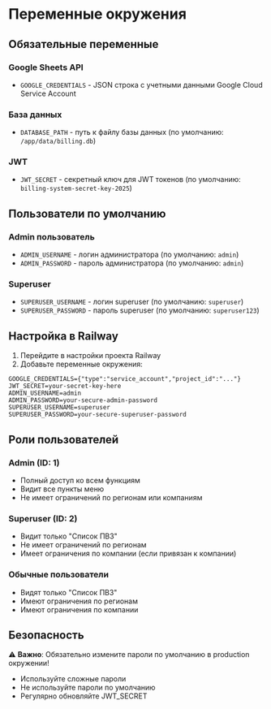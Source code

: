 # Переменные окружения

## Обязательные переменные

### Google Sheets API
- `GOOGLE_CREDENTIALS` - JSON строка с учетными данными Google Cloud Service Account

### База данных
- `DATABASE_PATH` - путь к файлу базы данных (по умолчанию: `/app/data/billing.db`)

### JWT
- `JWT_SECRET` - секретный ключ для JWT токенов (по умолчанию: `billing-system-secret-key-2025`)

## Пользователи по умолчанию

### Admin пользователь
- `ADMIN_USERNAME` - логин администратора (по умолчанию: `admin`)
- `ADMIN_PASSWORD` - пароль администратора (по умолчанию: `admin`)

### Superuser
- `SUPERUSER_USERNAME` - логин superuser (по умолчанию: `superuser`)
- `SUPERUSER_PASSWORD` - пароль superuser (по умолчанию: `superuser123`)

## Настройка в Railway

1. Перейдите в настройки проекта Railway
2. Добавьте переменные окружения:

```
GOOGLE_CREDENTIALS={"type":"service_account","project_id":"..."}
JWT_SECRET=your-secret-key-here
ADMIN_USERNAME=admin
ADMIN_PASSWORD=your-secure-admin-password
SUPERUSER_USERNAME=superuser
SUPERUSER_PASSWORD=your-secure-superuser-password
```

## Роли пользователей

### Admin (ID: 1)
- Полный доступ ко всем функциям
- Видит все пункты меню
- Не имеет ограничений по регионам или компаниям

### Superuser (ID: 2)
- Видит только "Список ПВЗ"
- Не имеет ограничений по регионам
- Имеет ограничения по компании (если привязан к компании)

### Обычные пользователи
- Видят только "Список ПВЗ"
- Имеют ограничения по регионам
- Имеют ограничения по компании

## Безопасность

⚠️ **Важно**: Обязательно измените пароли по умолчанию в production окружении!

- Используйте сложные пароли
- Не используйте пароли по умолчанию
- Регулярно обновляйте JWT_SECRET
